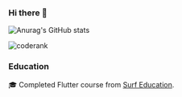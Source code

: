### Hi there 👋

![Anurag's GitHub stats](https://github-readme-stats.vercel.app/api?username=Konoshenko&show_icons=true)

![coderank](https://cr-ss-service.azurewebsites.net/api/ScreenShot?widget=summary&username=konoshenko&width=220&height=30&show-header=false&branding=false&layout='horizontal')

### Education
🎓 Completed Flutter course from [Surf Education](https://education.surf.ru/).
<!--
**Konoshenko/Konoshenko** is a ✨ _special_ ✨ repository because its `README.md` (this file) appears on your GitHub profile.

Here are some ideas to get you started:

- 🔭 I’m currently working on ...
- 🌱 I’m currently learning ...
- 👯 I’m looking to collaborate on ...
- 🤔 I’m looking for help with ...
- 💬 Ask me about ...
- 📫 How to reach me: ...
- 😄 Pronouns: ...
- ⚡ Fun fact: ...
-->
